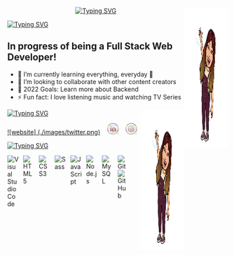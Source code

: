 <div align="center">

[![Typing SVG](https://readme-typing-svg.herokuapp.com?font=Pacifico&size=50&color=8D1A51&width=800&height=100&lines=HI%2C+I'M+NEREKA!;WELCOME+TO+MY+GITHUB)](https://git.io/typing-svg)
 <img align="right" alt="GIF" src="./images/hi.png" width="100" height="320" />
</div>

[![Typing SVG](https://readme-typing-svg.herokuapp.com?font=Pacifico&size=25&color=8D1A51&width=800&lines=About+Me)](https://git.io/typing-svg)
## In progress of being a Full Stack Web Developer!

- 🌱 I’m currently learning everything, everyday 🤣
- 👯 I’m looking to collaborate with other content creators
- 🥅 2022 Goals: Learn more about Backend
- ⚡ Fun fact: I love listening music and watching TV Series

[![Typing SVG](https://readme-typing-svg.herokuapp.com?font=Pacifico&size=25&color=8D1A51&width=800&lines=CONNECT+WITH+ME)](https://git.io/typing-svg)
<img align="right" alt="GIF" src="./images/hi.png" width="100" height="320" />

[![website] (./images/twitter.png)](https://twitter.com/)
&nbsp;&nbsp;
[![website](./images/linkedin.png)](https://linkedin.com/)
&nbsp;&nbsp;
[![website](./images/instagram.png)](https://instagram.com/)


[![Typing SVG](https://readme-typing-svg.herokuapp.com?font=Pacifico&size=25&color=8D1A51&width=800&lines=LANGUAGES+AND+TOOLS)](https://git.io/typing-svg)

<img align="left" alt="Visual Studio Code" width="26px" src="https://cdn.jsdelivr.net/gh/devicons/devicon/icons/vscode/vscode-original.svg" style="padding-right:10px;" />
<img align="left" alt="HTML5" width="26px" src="https://cdn.jsdelivr.net/gh/devicons/devicon/icons/html5/html5-original.svg" style="padding-right:10px;" />
<img align="left" alt="CSS3" width="26px" src="https://cdn.jsdelivr.net/gh/devicons/devicon/icons/css3/css3-original.svg" style="padding-right:10px;" />
<img align="left" alt="Sass" width="26px" src="https://cdn.jsdelivr.net/gh/devicons/devicon/icons/sass/sass-original.svg" style="padding-right:10px;" />
<img align="left" alt="JavaScript" width="26px" src="https://cdn.jsdelivr.net/gh/devicons/devicon/icons/javascript/javascript-original.svg" style="padding-right:10px;" />
<img align="left" alt="Node.js" width="26px" src="https://cdn.jsdelivr.net/gh/devicons/devicon/icons/nodejs/nodejs-original.svg" style="padding-right:10px;" />
<img align="left" alt="MySQL" width="26px" src="https://cdn.jsdelivr.net/gh/devicons/devicon/icons/mysql/mysql-original.svg" style="padding-right:10px;" />
<img align="left" alt="Git" width="26px" src="https://cdn.jsdelivr.net/gh/devicons/devicon/icons/git/git-original.svg" style="padding-right:10px;" />
<img align="left" alt="GitHub" width="26px" src="https://user-images.githubusercontent.com/3369400/139447912-e0f43f33-6d9f-45f8-be46-2df5bbc91289.png" style="padding-right:10px;" />

<br />
<br />
